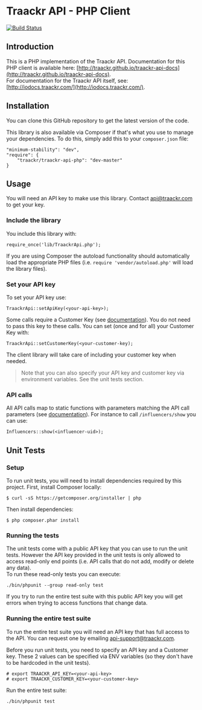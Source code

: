 Traackr API - PHP Client
========================
[![Build Status](https://travis-ci.org/Traackr/traackr-api-php.png?branch=master)](https://travis-ci.org/Traackr/traackr-api-php)

Introduction
------------

This is a PHP implementation of the Traackr API. Documentation for this PHP client is available here: [http://traackr.github.io/traackr-api-docs](http://traackr.github.io/traackr-api-docs).  
For documentation for the Traackr API itself, see: [http://iodocs.traackr.com/](http://iodocs.traackr.com/).


Installation
------------

You can clone this GitHub repository to get the latest version of the code.

This library is also available via Composer if that's what you use to manage your dependencies. To do this, simply add this to your `composer.json` file:

	"minimum-stability": "dev",
	"require": {
		"traackr/traackr-api-php": "dev-master"
	}


Usage
-----

You will need an API key to make use this library. Contact api@traackr.com to get your key.

### Include the library ###

You include this library with:

    require_once('lib/TraackrApi.php');

If you are using Composer the autoload functionality should automatically load the appropriate PHP files (i.e. `require 'vendor/autoload.php'` will load the library files).

### Set your API key ###

To set your API key use:

	TraackrApi::setApiKey(<your-api-key>);

Some calls require a Customer Key (see [documentation](http://iodocs.traackr.com)). You do not need to pass this key to these calls. You can set (once and for all) your Customer Key with:

	TraackrApi::setCustomerKey(<your-customer-key);

The client library will take care of including your customer key when needed.

> Note that you can also specify your API key and customer key via environment variables. See the unit tests section.


### API calls ###

All API calls map to static functions with parameters matching the API call parameters (see [documentation](http://iodocs.traackr.com)). For instance to call `/influencers/show` you can use:

	Influencers::show(<influencer-uid>);


Unit Tests
----------

### Setup ###

To run unit tests, you will need to install dependencies required by this project.
First, install Composer locally:

	$ curl -sS https://getcomposer.org/installer | php


Then install dependencies:

	$ php composer.phar install


### Running the tests ###

The unit tests come with a public API key that you can use to run the unit tests. However the API key provided in the unit tests is only allowed to access read-only end points (i.e. API calls that do not add, modify or delete any data).  
To run these read-only tests you can execute:

    ./bin/phpunit --group read-only test

If you try to run the entire test suite with this public API key you will get errors when trying to access functions that change data.

### Running the entire test suite ###

To run the entire test suite you will need an API key that has full access to the API. You can request one by emailing [api-support@traackr.com](maitto:api-support@traackr.com).

Before you run unit tests, you need to specify an API key and a Customer key. These 2 values can be specified via ENV variables (so they don't have to be hardcoded in the unit tests).

	# export TRAACKR_API_KEY=<your-api-key>
	# export TRAACKR_CUSTOMER_KEY=<your-customer-key>

Run the entire test suite:

	./bin/phpunit test
